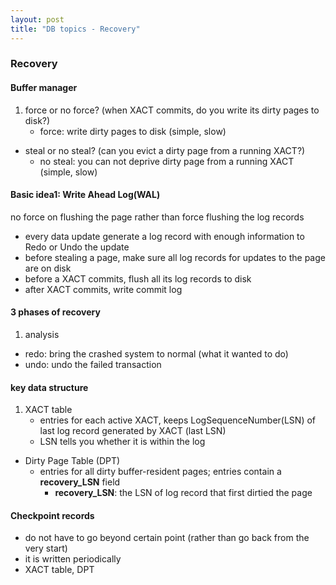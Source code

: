 ```yaml
---
layout: post
title: "DB topics - Recovery"
---
```


### Recovery
#### Buffer manager
1. force or no force? (when XACT commits, do you write its dirty pages to disk?)
    * force: write dirty pages to disk (simple, slow)
- steal or no steal? (can you evict a dirty page from a running XACT?)
    * no steal: you can not deprive dirty page from a running XACT (simple, slow)

#### Basic idea1: Write Ahead Log(WAL)
no force on flushing the page rather than force flushing the log records

* every data update generate a log record with enough information to Redo or Undo the update
* before stealing a page, make sure all log records for updates to the page are on disk
* before a XACT commits, flush all its log records to disk
* after XACT commits, write commit log


#### 3 phases of recovery
1. analysis
- redo: bring the crashed system to normal (what it wanted to do)
- undo: undo the failed transaction

#### key data structure
1. XACT table
    * entries for each active XACT, keeps LogSequenceNumber(LSN) of last log record generated by XACT (last LSN)
    * LSN tells you whether it is within the log
- Dirty Page Table (DPT)
    * entries for all dirty buffer-resident pages; entries contain a **recovery_LSN** field
        * **recovery_LSN**: the LSN of log record that first dirtied the page

#### Checkpoint records
* do not have to go beyond certain point (rather than go back from the very start)
* it is written periodically
* XACT table, DPT
